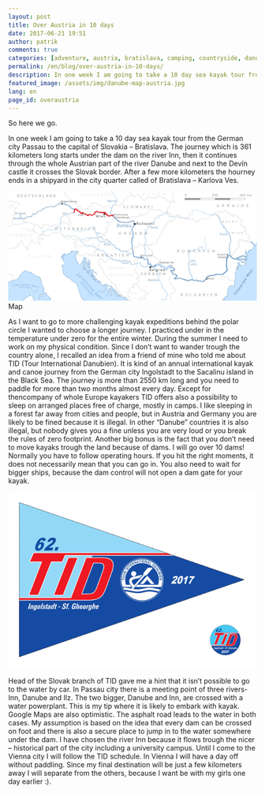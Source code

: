 ```yaml
---
layout: post
title: Over Austria in 10 days
date: 2017-06-21 19:51
author: patrik
comments: true
categories: [adventure, austria, bratislava, camping, countryside, danube, English, Hainburg, Kayak, kayak, Nature, outdoor, paddling, river, seakayak, Slovakia, Slovensko, trip, Wien]
permalink: /en/blog/over-austria-in-10-days/
description: In one week I am going to take a 10 day sea kayak tour from the German city Passau to the capital of Slovakia – Bratislava. The journey which is 361 kilometers long starts under the dam on the river Inn, then it continues through the whole Austrian part of the river Danube and next to the Devín castle it crosses the Slovak border.
featured_image: /assets/img/danube-map-austria.jpg
lang: en
page_id: overaustria
---
```

So here we go.

In one week I am going to take a 10 day sea kayak tour from the German city Passau to the capital of Slovakia – Bratislava. The journey which is 361 kilometers long starts under the dam on the river Inn, then it continues through the whole Austrian part of the river Danube and next to the Devín castle it crosses the Slovak border. After a few more kilometers the hourney ends in a shipyard in the city quarter called of Bratislava – Karlova Ves.

![](/assets/img/danube-map-austria.jpg)
Map

As I want to go to more challenging kayak expeditions behind the polar circle I wanted to choose a longer journey. I practiced under in the temperature under zero for the entire winter. During the summer I need to work on my physical condition. Since I don’t want to wander trough the country alone, I recalled an idea from a friend of mine who told me about TID (Tour International Danubien). It is kind of an annual international kayak and canoe journey from the German city Ingolstadt to the Sacalinu island in the Black Sea. The journey is more than 2550 km long and you need to paddle for more than two months almost every day. Except for thencompany of whole Europe kayakers TID offers also a possibility to sleep on arranged places free of charge, mostly in camps. I like sleeping in a forest far away from cities and people, but in Austria and Germany you are likely to be fined because it is illegal. In other “Danube” countries it is also illegal, but nobody gives you a fine unless you are very loud or you break the rules of zero footprint. Another big bonus is the fact that you don’t need to move kayaks trough the land because of dams. I will go over 10 dams! Normally you have to follow operating hours. If you hit the right moments, it does not necessarily mean that you can go in. You also need to wait for bigger ships, because the dam control will not open a dam gate for your kayak.

![](/assets/img/TID.gif)

Head of the Slovak branch of TID gave me a hint that it isn’t possible to go to the water by car. In Passau city there is a meeting point of three rivers- Inn, Danube and Ilz. The two bigger, Danube and Inn, are crossed with a water powerplant. This is my tip where it is likely to embark with kayak. Google Maps are also optimistic. The asphalt road leads to the water in both cases. My assumption is based on the idea that every dam can be crossed on foot and there is also a secure place to jump in to the water somewhere under the dam. I have chosen the river Inn because it flows trough the nicer – historical part of the city including a university campus. Until I come to the Vienna city I will follow the TID schedule. In Vienna I will have a day off without paddling. Since my final destination will be just a few kilometers away I will separate from the others, because I want be with my girls one day earlier :).